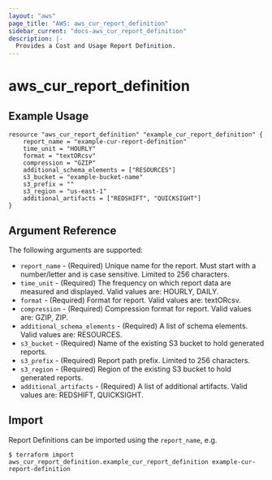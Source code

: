 ```yaml
---
layout: "aws"
page_title: "AWS: aws_cur_report_definition"
sidebar_current: "docs-aws_cur_report_definition"
description: |-
  Provides a Cost and Usage Report Definition.
---
```


# aws_cur_report_definition

## Example Usage

```hcl
resource "aws_cur_report_definition" "example_cur_report_definition" {
    report_name = "example-cur-report-definition"
    time_unit = "HOURLY"
    format = "textORcsv"
    compression = "GZIP"
    additional_schema_elements = ["RESOURCES"]
    s3_bucket = "example-bucket-name"
    s3_prefix = ""
    s3_region = "us-east-1"
    additional_artifacts = ["REDSHIFT", "QUICKSIGHT"]
}
```

## Argument Reference

The following arguments are supported:

* `report_name` - (Required) Unique name for the report. Must start with a number/letter and is case sensitive. Limited to 256 characters.
* `time_unit` - (Required) The frequency on which report data are measured and displayed.  Valid values are: HOURLY, DAILY.
* `format` - (Required) Format for report. Valid values are: textORcsv.
* `compression` - (Required) Compression format for report. Valid values are: GZIP, ZIP.
* `additional_schema_elements` - (Required) A list of schema elements. Valid values are: RESOURCES.
* `s3_bucket` - (Required) Name of the existing S3 bucket to hold generated reports.
* `s3_prefix` - (Required) Report path prefix. Limited to 256 characters.
* `s3_region` - (Required) Region of the existing S3 bucket to hold generated reports.
* `additional_artifacts` - (Required)  A list of additional artifacts. Valid values are: REDSHIFT, QUICKSIGHT.

## Import

Report Definitions can be imported using the `report_name`, e.g.

```
$ terraform import aws_cur_report_definition.example_cur_report_definition example-cur-report-definition
```
